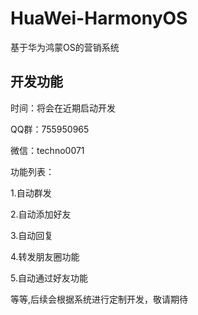 # HuaWei-HarmonyOS
基于华为鸿蒙OS的营销系统

## 开发功能

时间：将会在近期启动开发

QQ群：755950965

微信：techno0071

功能列表：

1.自动群发

2.自动添加好友

3.自动回复

4.转发朋友圈功能

5.自动通过好友功能

等等,后续会根据系统进行定制开发，敬请期待


